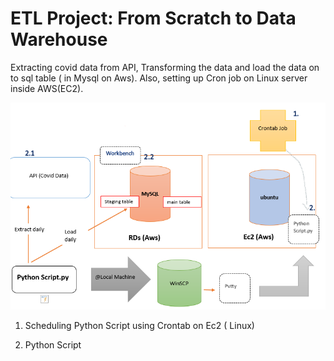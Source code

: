 # ETL Project: From Scratch to Data Warehouse 
Extracting covid data from API, Transforming the data and load the data on to sql table ( in Mysql on Aws). Also, setting up Cron job on Linux server inside AWS(EC2).

![ ](images/etl1.PNG)


1. Scheduling Python Script using Crontab on Ec2 ( Linux)


2. Python Script 
